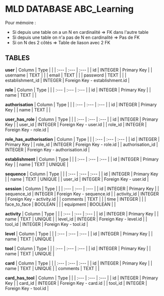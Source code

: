 # MLD DATABASE ABC_Learning

Pour mémoire :

- Si depuis une table on a un N en cardinalité => FK dans l'autre table
- Si depuis une table on n'a pas de N en cardinalité => Pas de FK
- Si on N des 2 côtés => Table de liason avec 2 FK

## TABLES

**user**
| Column | Type | |
| :--- | :--- | :--- |
| id | INTEGER | Primary Key |
| username | TEXT | |
| email | TEXT | |
| password | TEXT | |
| establishment_id | INTEGER | Foreign Key - establishment.id |

**role**
| Column | Type | |
| :--- | :--- | :--- |
| id | INTEGER | Primary Key |
| name | TEXT | |

**authorisation**
| Column | Type | |
| :--- | :--- | :--- |
| id | INTEGER | Primary Key |
| name | TEXT | |

**user_has_role**
| Column | Type | |
| :--- | :--- | :--- |
| id | INTEGER | Primary Key |
| user_id | INTEGER | Foreign Key - user.id |
| role_id | INTEGER | Foreign Key - role.id |

**role_has_authorisation**
| Column | Type | |
| :--- | :--- | :--- |
| id | INTEGER | Primary Key |
| role_id | INTEGER | Foreign Key - role.id |
| authorisation_id | INTEGER | Foreign Key - authorisation.id |

**establishment**
| Column | Type | |
| :--- | :--- | :--- |
| id | INTEGER | Primary Key |
| name | TEXT | UNIQUE |

**sequence**
| Column | Type | |
| :--- | :--- | :--- |
| id | INTEGER | Primary Key |
| name | TEXT | UNIQUE |
| user_id | INTEGER | Foreign Key - user.id |

**session**
| Column | Type | |
| :--- | :--- | :--- |
| id | INTEGER | Primary Key |
| sequence_id | INTEGER | Foreign Key - sequence.id |
| activity_id | INTEGER | Foreign Key - activity.id |
| comments | TEXT | |
| time | INTEGER | |
| face_to_face | BOOLEAN | |
| equipment | BOOLEAN | |

**activity**
| Column | Type | |
| :--- | :--- | :--- |
| id | INTEGER | Primary Key |
| name | TEXT | UNIQUE |
| level_id | INTEGER | Foreign Key - level.id |
| tool_id | INTEGER | Foreign Key - tool.id |

**level**
| Column | Type | |
| :--- | :--- | :--- |
| id | INTEGER | Primary Key |
| name | TEXT | UNIQUE |

**tool**
| Column | Type | |
| :--- | :--- | :--- |
| id | INTEGER | Primary Key |
| name | TEXT | UNIQUE |

**card**
| Column | Type | |
| :--- | :--- | :--- |
| id | INTEGER | Primary Key |
| name | TEXT | UNIQUE |
| comments | TEXT | |

**card_has_tool**
| Column | Type | |
| :--- | :--- | :--- |
| id | INTEGER | Primary Key |
| card_id | INTEGER | Foreign Key - card.id |
| tool_id | INTEGER | Foreign Key - tool.id |
